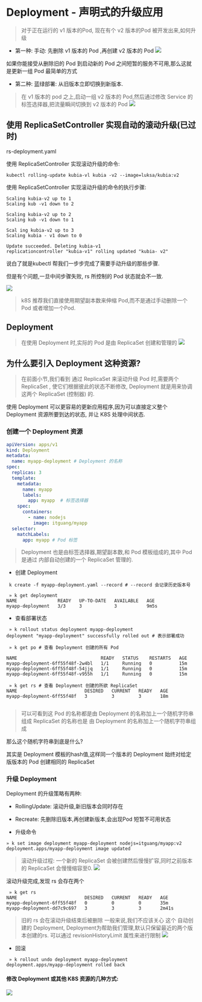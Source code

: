 # Deployment - 声明式的升级应用
> 对于正在运行的 v1 版本的Pod, 现在有个 v2 版本的Pod 被开发出来,如何升级

* 第一种: 手动: 先删除 v1 版本的 Pod ,再创建 v2 版本的 Pod
![](https://itguang.oss-cn-beijing.aliyuncs.com/20201118223233.png)

如果你能接受从删除旧的 Pod 到启动新的 Pod 之间短暂的服务不可用,那么这就是更新一组 Pod 最简单的方式

* 第二种: 蓝绿部署: 从旧版本立即切换到新版本.
> 在 v1 版本的 pod 之上,启动一组 v2 版本的 Pod,然后通过修改 Service 的标签选择器,把流量瞬间切换到 v2 版本的 Pod
![](https://itguang.oss-cn-beijing.aliyuncs.com/20201118223821.png)

## 使用 ReplicaSetController 实现自动的滚动升级(已过时)

rs-deployment.yaml

使用 ReplicaSetController 实现滚动升级的命令:
```shell script
kubectl rolling-update kubia-vl kubia -v2 --image=luksa/kubia:v2
```
使用 ReplicaSetController 实现滚动升级的命令的执行步骤:

```shell script
Scaling kubia-v2 up to 1 
Scaling kub -v1 down to 2
 
Scaling kubia-v2 up to 2 
Scaling kub -v1 down to 1 

Scal ing kubia-v2 up to 3 
Scaling kubia - v1 down to 0 

Update succeeded. Deleting kubia-v1 
replicationcontroller "kubia-v1" rolling updated "kubia- v2"
```
说白了就是kubectl 帮我们一步步完成了需要手动升级的那些步骤.

但是有个问题,一旦中间步骤失败, rs 所控制的 Pod 状态就会不一致.

![](https://itguang.oss-cn-beijing.aliyuncs.com/20201119223319.png)

> k8S 推荐我们直接使用期望副本数来伸缩 Pod,而不是通过手动删除一个Pod 或者增加一个Pod.

## Deployment

> 在使用 Deployment 时,实际的 Pod 是由 ReplicaSet 创建和管理的
> ![](https://itguang.oss-cn-beijing.aliyuncs.com/20201120221420.png)

## 为什么要引入 Deployment 这种资源?

> 在前面小节,我们看到 通过 ReplicaSet 来滚动升级 Pod 时,需要两个 ReplicaSet ,
> 使它们根据彼此的状态不断修改, Deployment 就是用来协调这两个 ReplicaSet (控制器) 的.

使用 Deployment 可以更容易的更新应用程序,因为可以直接定义整个 Deployment 资源所要到达的状态,
并让 K8S 处理中间状态.

### 创建一个 Deployment 资源

```yaml
apiVersion: apps/v1
kind: Deployment
metadata:
  name: myapp-deployment # Deployment 的名称
spec:
  replicas: 3
  template:
    metadata:
      name: myapp
      labels:
        app: myapp  # 标签选择器
    spec:
      containers:
        - name: nodejs
          image: itguang/myapp
  selector:
    matchLabels:
      app: myapp # Pod 标签
```

> Deployment 也是由标签选择器,期望副本数,和 Pod 模板组成的,其中 Pod 是通过 内部自动创建的一个 ReplicaSet
> 管理的.

* 创建 Deployment

```shell script
 k create -f myapp-deployment.yaml --record # --record 会记录历史版本号
```

```shell script
 » k get deployment
NAME               READY   UP-TO-DATE   AVAILABLE   AGE
myapp-deployment   3/3     3            3           9m5s
```
* 查看部署状态

```shell script
 » k rollout status deployment myapp-deployment    
deployment "myapp-deployment" successfully rolled out # 表示部署成功
```

```shell script
 » k get po # 查看 Deployment 创建的所有 Pod

NAME                               READY   STATUS    RESTARTS   AGE
myapp-deployment-6ff55f48f-2w4bl   1/1     Running   0          15m
myapp-deployment-6ff55f48f-54jjq   1/1     Running   0          15m
myapp-deployment-6ff55f48f-v955h   1/1     Running   0          15m

 » k get rs # 查看 Deployment 创建的所欲 ReplicaSet
NAME                         DESIRED   CURRENT   READY   AGE
myapp-deployment-6ff55f48f   3         3         3       18m


```
> 可以可看到这 Pod 的名称都是由 Deployment 的名称加上一个随机字符串组成
> ReplicaSet 的名称也是 由 Deployment 的名称加上一个随机字符串组成

那么这个随机字符串到底是什么?

其实是 Deployment 模板的hash值,这样同一个版本的 Deployment 始终对给定版版本的 Pod 创建相同的 ReplicaSet

### 升级 Deployment

Deployment 的升级策略有两种:

* RollingUpdate: 滚动升级,新旧版本会同时存在
* Recreate: 先删除旧版本,再创建新版本,会出现Pod 短暂不可用状态

* 升级命令
```shell script
» k set image deployment myapp-deployment nodejs=itguang/myapp:v2 
deployment.apps/myapp-deployment image updated
```
> 滚动升级过程: 一个新的 ReplicaSet 会被创建然后慢慢扩容,同时之前版本的 ReplicaSet 会慢慢缩容至0.
> ![](https://itguang.oss-cn-beijing.aliyuncs.com/20201122172623.png)

滚动升级完成,发现 rs 会存在两个
```shell script
 » k get rs
NAME                         DESIRED   CURRENT   READY   AGE
myapp-deployment-6ff55f48f   0         0         0       35m
myapp-deployment-dd7c9c697   3         3         3       2m41s

```
> 旧的 rs 会在滚动升级结束后被删除
> 一般来说,我们不应该关心 这个 自动创建的 Deployment, Deployment为帮助我们管理,默认只保留最近的两个版本创建的rs.
> 可以通过 revisionHistoryLimit 属性来进行限制
> ![](https://itguang.oss-cn-beijing.aliyuncs.com/20201122174755.png)

* 回滚

```shell script
 » k rollout undo deployment myapp-deployment 
deployment.apps/myapp-deployment rolled back

```

#### 修改 Deployment 或其他 K8S 资源的几种方式:

![](https://itguang.oss-cn-beijing.aliyuncs.com/20201122172246.png)








